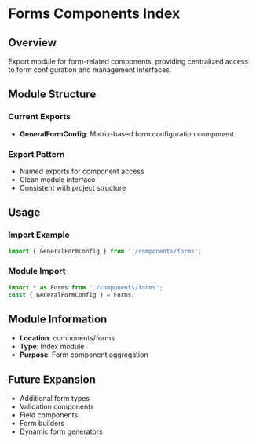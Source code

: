 # Forms Components Index

## Overview
Export module for form-related components, providing centralized access to form configuration and management interfaces.

## Module Structure

### Current Exports
- **GeneralFormConfig**: Matrix-based form configuration component

### Export Pattern
- Named exports for component access
- Clean module interface
- Consistent with project structure

## Usage

### Import Example
```javascript
import { GeneralFormConfig } from './components/forms';
```

### Module Import
```javascript
import * as Forms from './components/forms';
const { GeneralFormConfig } = Forms;
```

## Module Information
- **Location**: components/forms
- **Type**: Index module
- **Purpose**: Form component aggregation

## Future Expansion
- Additional form types
- Validation components
- Field components
- Form builders
- Dynamic form generators